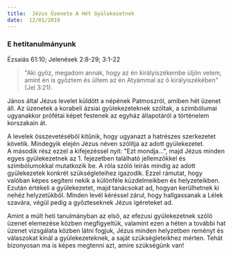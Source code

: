 ```yaml
---
title:  Jézus Üzenete A Hét Gyülekezetnek
date:  12/01/2019
---
```


### E hetitanulmányunk
Ézsaiás 61:10; Jelenések 2:8-29; 3:1-22

> <p></p>
> "Aki gyõz, megadom annak, hogy az én királyiszékembe üljön velem, amint én is gyõztem és ültem az én Atyámmal az õ királyiszékében" (Jel 3:21).

János által Jézus levelet küldött a népének Patmoszról, amiben hét üzenet áll. Az üzenetek a korabeli ázsiai gyülekezeteknek szóltak, a szimbólumai ugyanakkor prófétai képet festenek az egyház állapotáról a történelem korszakain át.

A levelek összevetésébõl kitûnik, hogy ugyanazt a hatrészes szerkezetet követik. Mindegyik elején Jézus néven szólítja az adott gyülekezetet. A második rész ezzel a kifejezéssel nyit: "Ezt mondja…", majd Jézus minden egyes gyülekezetnek az 1. fejezetben található jellemzõkkel és szimbólumokkal mutatkozik be. A róla szóló leírás mindig az adott gyülekezetek konkrét szükségleteihez igazodik. Ezzel rámutat, hogy valóban képes segíteni nekik a különféle küzdelmeikben és helyzeteikben. Ezután értékeli a gyülekezetet, majd tanácsokat ad, hogyan kerülhetnek ki nehéz helyzetükbõl. Minden levél kéréssel zárul, hogy hallgassanak a Lélek szavára, végül pedig a gyõzteseknek Jézus ígéreteket ad.

Amint a múlt heti tanulmányban az elsõ, az efezusi gyülekezetnek szóló üzenet elemezése közben megfigyeltük, valamint ezen a héten a további hat üzenet vizsgálata közben látni fogjuk, Jézus minden helyzetben reményt és válaszokat kínál a gyülekezeteknek, a saját szükségleteikhez mérten. Tehát bizonyosan ma is képes megtenni azt, amire szükségünk van!
